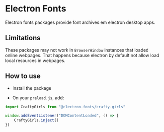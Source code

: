 # Electron Fonts

Electron fonts packages provide font archives em electron desktop apps.

## Limitations

These packages may not work in `BrowserWindow` instances that loaded online webpages. That happens because electron by default not allow load local resources in webpages.

## How to use

* Install the package

* On your `preload.js`, add:

```ts
import CraftyGirls from "@electron-fonts/crafty-girls"

window.addEventListener("DOMContentLoaded", () => {
    CraftyGirls.inject()
})
```